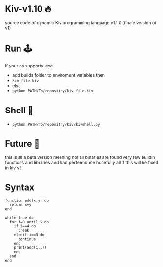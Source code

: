 # Kiv-v1.10 🔥
source code of dynamic Kiv programming language v1.1.0 (finale version of v1)
# Run 🕹️
If your os supports .exe
- add builds folder to enviroment variables then
- ```kiv file.kiv```
- else
- ```python PATH/To/repositry/kiv file.kiv```
# Shell 🐢
- ```python PATH/To/repositry/kiv/kivshell.py```
# Future 🔮
this is sll a beta version meaning not all binaries are found very few buildin functions and libraries and bad perfermonce hopefully all if this will be fixed in kiv v2
# Syntax
```
function add(x,y) do
  return x+y
end
 
while true do
  for i=0 until 5 do
    if i==4 do
      break
    elseif i==3 do
      continue
    end
    print(add(i,1))
    end
  end
end
```
